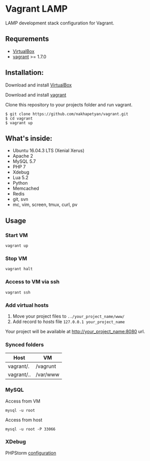 Vagrant LAMP
============

LAMP development stack configuration for Vagrant.

Requrements
-----------

* [VirtualBox](http://www.virtualbox.org/)
* [vagrant](http://vagrantup.com/) >= 1.7.0

Installation:
-------------

Download and install [VirtualBox](http://www.virtualbox.org/)

Download and install [vagrant](http://vagrantup.com/)

Clone this repository to your projects folder and run vagrant.
	
	$ git clone https://github.com/nakhapetyan/vagrant.git	
    $ cd vagrant
    $ vagrant up


What's inside:
--------------

* Ubuntu 16.04.3 LTS (Xenial Xerus)
* Apache 2
* MySQL 5.7
* PHP 7
* Xdebug
* Lua 5.2
* Python
* Memcached
* Redis
* git, svn
* mc, vim, screen, tmux, curl, pv


Usage
-----
### Start VM

	vagrant up

### Stop VM

	vagrant halt
	
### Access to VM via ssh
 
	vagrant ssh


### Add virtual hosts

1. Move your project files to `../your_project_name/www/` 
2. Add record to *hosts* file `127.0.0.1 your_project_name`

Your project will be available at [http://your_project_name:8080](http://your_project_name:8080) url.	 
 

### Synced folders

Host  | VM
------------- | -------------
vagrant/.  | /vagrunt
vagrant/..  | /var/www


### MySQL
 
Access from VM

	mysql -u root
	
Access from host
		
	mysql -u root -P 33066 


### XDebug

PHPStorm [configuration](https://www.sitepoint.com/install-xdebug-phpstorm-vagrant/)


